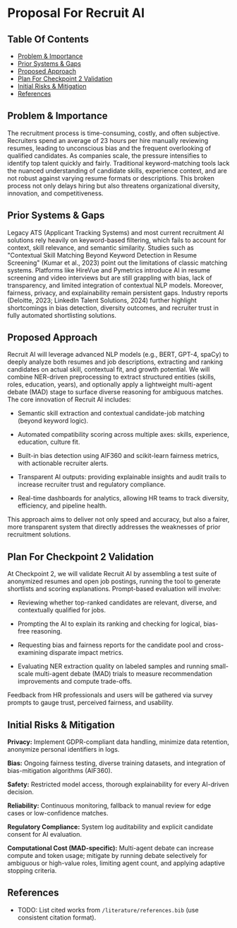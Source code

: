 # Proposal For Recruit AI

## Table Of Contents
- [Problem & Importance](#problem--importance)
- [Prior Systems & Gaps](#prior-systems--gaps)
- [Proposed Approach](#proposed-approach)
- [Plan For Checkpoint 2 Validation](#plan-for-checkpoint-2-validation)
- [Initial Risks & Mitigation](#initial-risks--mitigation)
- [References](#references)

## Problem & Importance
The recruitment process is time-consuming, costly, and often subjective. Recruiters spend an average of 23 hours per hire manually reviewing resumes, leading to unconscious bias and the frequent overlooking of qualified candidates. As companies scale, the pressure intensifies to identify top talent quickly and fairly. Traditional keyword-matching tools lack the nuanced understanding of candidate skills, experience context, and are not robust against varying resume formats or descriptions. This broken process not only delays hiring but also threatens organizational diversity, innovation, and competitiveness.

## Prior Systems & Gaps
Legacy ATS (Applicant Tracking Systems) and most current recruitment AI solutions rely heavily on keyword-based filtering, which fails to account for context, skill relevance, and semantic similarity. Studies such as "Contextual Skill Matching Beyond Keyword Detection in Resume Screening" (Kumar et al., 2023) point out the limitations of classic matching systems. Platforms like HireVue and Pymetrics introduce AI in resume screening and video interviews but are still grappling with bias, lack of transparency, and limited integration of contextual NLP models. Moreover, fairness, privacy, and explainability remain persistent gaps. Industry reports (Deloitte, 2023; LinkedIn Talent Solutions, 2024) further highlight shortcomings in bias detection, diversity outcomes, and recruiter trust in fully automated shortlisting solutions.

## Proposed Approach
Recruit AI will leverage advanced NLP models (e.g., BERT, GPT-4, spaCy) to deeply analyze both resumes and job descriptions, extracting and ranking candidates on actual skill, contextual fit, and growth potential. We will combine NER-driven preprocessing to extract structured entities (skills, roles, education, years), and optionally apply a lightweight multi-agent debate (MAD) stage to surface diverse reasoning for ambiguous matches.
The core innovation of Recruit AI includes:

- Semantic skill extraction and contextual candidate-job matching (beyond keyword logic).

- Automated compatibility scoring across multiple axes: skills, experience, education, culture fit.

- Built-in bias detection using AIF360 and scikit-learn fairness metrics, with actionable recruiter alerts.

- Transparent AI outputs: providing explainable insights and audit trails to increase recruiter trust and regulatory compliance.

- Real-time dashboards for analytics, allowing HR teams to track diversity, efficiency, and pipeline health.

This approach aims to deliver not only speed and accuracy, but also a fairer, more transparent system that directly addresses the weaknesses of prior recruitment solutions.

## Plan For Checkpoint 2 Validation
At Checkpoint 2, we will validate Recruit AI by assembling a test suite of anonymized resumes and open job postings, running the tool to generate shortlists and scoring explanations. Prompt-based evaluation will involve:

- Reviewing whether top-ranked candidates are relevant, diverse, and contextually qualified for jobs.

- Prompting the AI to explain its ranking and checking for logical, bias-free reasoning.

- Requesting bias and fairness reports for the candidate pool and cross-examining disparate impact metrics.

- Evaluating NER extraction quality on labeled samples and running small-scale multi-agent debate (MAD) trials to measure recommendation improvements and compute trade-offs.

Feedback from HR professionals and users will be gathered via survey prompts to gauge trust, perceived fairness, and usability.

## Initial Risks & Mitigation
**Privacy:** Implement GDPR-compliant data handling, minimize data retention, anonymize personal identifiers in logs.

**Bias:** Ongoing fairness testing, diverse training datasets, and integration of bias-mitigation algorithms (AIF360).

**Safety:** Restricted model access, thorough explainability for every AI-driven decision.

**Reliability:** Continuous monitoring, fallback to manual review for edge cases or low-confidence matches.

**Regulatory Compliance:** System log auditability and explicit candidate consent for AI evaluation.

**Computational Cost (MAD-specific):** Multi-agent debate can increase compute and token usage; mitigate by running debate selectively for ambiguous or high-value roles, limiting agent count, and applying adaptive stopping criteria.

## References
- TODO: List cited works from `/literature/references.bib` (use consistent citation format).
